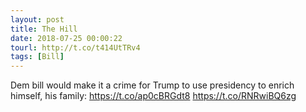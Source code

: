 ```yaml
---
layout: post
title: The Hill
date: 2018-07-25 00:00:22
tourl: http://t.co/t414UtTRv4
tags: [Bill]
---
```

Dem bill would make it a crime for Trump to use presidency to enrich himself, his family: https://t.co/ap0cBRGdt8 https://t.co/RNRwiBQ6zg